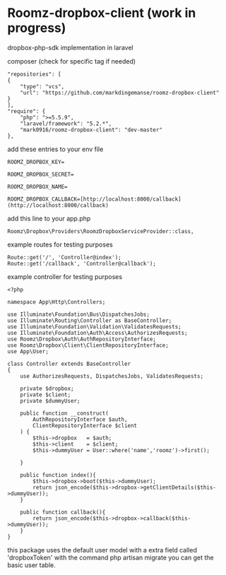 # Roomz-dropbox-client (work in progress)
dropbox-php-sdk implementation in laravel

composer (check for specific tag if needed)

```
"repositories": [
{
    "type": "vcs",
    "url": "https://github.com/markdingemanse/roomz-dropbox-client"
}
],
"require": {
    "php": ">=5.5.9",
    "laravel/framework": "5.2.*",
    "mark0916/roomz-dropbox-client": "dev-master"
},
```

add these entries to your env file

```
ROOMZ_DROPBOX_KEY=

ROOMZ_DROPBOX_SECRET=

ROOMZ_DROPBOX_NAME=

ROOMZ_DROPBOX_CALLBACK=[http://localhost:8000/callback](http://localhost:8000/callback)
```

add this line to your app.php

```
Roomz\Dropbox\Providers\RoomzDropboxServiceProvider::class,
```

example routes for testing purposes

```
Route::get('/', 'Controller@index');
Route::get('/callback', 'Controller@callback');
```

example controller for testing purposes

```
<?php

namespace App\Http\Controllers;

use Illuminate\Foundation\Bus\DispatchesJobs;
use Illuminate\Routing\Controller as BaseController;
use Illuminate\Foundation\Validation\ValidatesRequests;
use Illuminate\Foundation\Auth\Access\AuthorizesRequests;
use Roomz\Dropbox\Auth\AuthRepositoryInterface;
use Roomz\Dropbox\Client\ClientRepositoryInterface;
use App\User;

class Controller extends BaseController
{
    use AuthorizesRequests, DispatchesJobs, ValidatesRequests;

    private $dropbox;
    private $client;
    private $dummyUser;

    public function __construct(
        AuthRepositoryInterface $auth,
        ClientRepositoryInterface $client
    ) {
        $this->dropbox   = $auth;
        $this->client    = $client;
        $this->dummyUser = User::where('name','roomz')->first();

    }

    public function index(){
        $this->dropbox->boot($this->dummyUser);
        return json_encode($this->dropbox->getClientDetails($this->dummyUser));
    }

    public function callback(){
        return json_encode($this->dropbox->callback($this->dummyUser));
    }
}
```

this package uses the default user model with a extra field called 'dropboxToken' with the command php artisan migrate you can get the basic user table.
